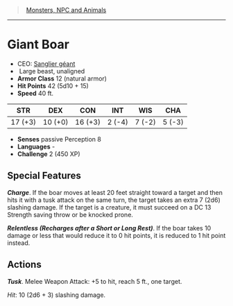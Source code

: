 ﻿---
!MonsterItem
Family: MonsterVO
Type: beast
Size: Large
Alignment: unaligned
ArmorClass: 12 (natural armor)
HitPoints: 42 (5d10 + 15)
Speed: 40 ft.
Strength: 17 (+3)
Dexterity: 10 (+0)
Constitution: 16 (+3)
Intelligence: ' 2 (-4)'
Wisdom: ' 7 (-2)'
Charisma: ' 5 (-3)'
Senses: passive Perception 8
Languages: '-'
Challenge: 2 (450 XP)
Id: monsters_vo.md#giant-boar
ParentLink: monsters_vo.md#monsters-npc-and-animals
Name: Giant Boar
ParentName: Monsters, NPC and Animals
NameLevel: 1
AltName: '[Sanglier géant](hd_monsters_sanglier_geant.md)'
Attributes: {}
AttributesDictionary: >+
  {}

---
> [Monsters, NPC and Animals](srd_monsters.md)

---

# Giant Boar

- CEO: [Sanglier géant](hd_monsters_sanglier_geant.md)
-  Large beast, unaligned
- **Armor Class** 12 (natural armor)
- **Hit Points** 42 (5d10 + 15)
- **Speed** 40 ft.

|STR|DEX|CON|INT|WIS|CHA|
|---|---|---|---|---|---|
|17 (+3)|10 (+0)|16 (+3)| 2 (-4)| 7 (-2)| 5 (-3)|

- **Senses** passive Perception 8
- **Languages** -
- **Challenge** 2 (450 XP)

## Special Features

**_Charge_**. If the boar moves at least 20 feet straight toward a target and then hits it with a tusk attack on the same turn, the target takes an extra 7 (2d6) slashing damage. If the target is a creature, it must succeed on a DC 13 Strength saving throw or be knocked prone.

**_Relentless (Recharges after a Short or Long Rest)_**. If the boar takes 10 damage or less that would reduce it to 0 hit points, it is reduced to 1 hit point instead.

## Actions

**_Tusk_**. Melee Weapon Attack: +5 to hit, reach 5 ft., one target.

_Hit_: 10 (2d6 + 3) slashing damage.


